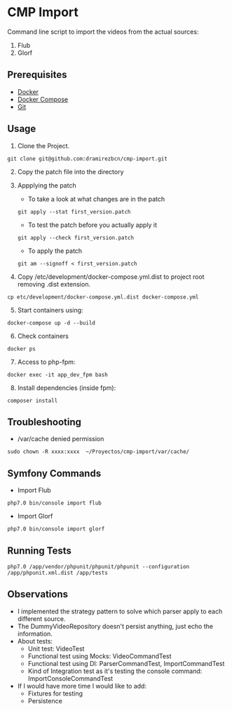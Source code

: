 CMP Import
====================

Command line script to import the videos from the actual sources:
1. Flub
2. Glorf

Prerequisites
-----

- [Docker](https://docs.docker.com/engine/installation/)
- [Docker Compose](https://docs.docker.com/compose/install/)
- [Git](https://git-scm.com/book/en/v2/Getting-Started-Installing-Git)

Usage
-----

1. Clone the Project.
```
git clone git@github.com:dramirezbcn/cmp-import.git
```
2. Copy the patch file into the directory

3. Appplying the patch
    * To take a look at what changes are in the patch 
    ```
    git apply --stat first_version.patch
    ```
    * To test the patch before you actually apply it
    ```
    git apply --check first_version.patch
    ```
    * To apply the patch
    ```
    git am --signoff < first_version.patch
    ```
4. Copy /etc/development/docker-compose.yml.dist to project root removing .dist extension.
```
cp etc/development/docker-compose.yml.dist docker-compose.yml
```
5. Start containers using: 
```
docker-compose up -d --build
```
6. Check containers
```
docker ps
```
7. Access to php-fpm:
```
docker exec -it app_dev_fpm bash
```
8. Install dependencies (inside fpm):
```
composer install
```

Troubleshooting
-----
- /var/cache denied permission
```
sudo chown -R xxxx:xxxx  ~/Proyectos/cmp-import/var/cache/
```

Symfony Commands
-----
- Import Flub
```
php7.0 bin/console import flub
```
- Import Glorf
```
php7.0 bin/console import glorf
```

Running Tests
-----
```
php7.0 /app/vendor/phpunit/phpunit/phpunit --configuration /app/phpunit.xml.dist /app/tests
```
Observations
-----
- I implemented the strategy pattern to solve which parser apply to each different source.
- The DummyVideoRepository doesn't persist anything, just echo the information.
- About tests: 
    * Unit test: VideoTest
    * Functional test using Mocks: VideoCommandTest
    * Functional test using DI: ParserCommandTest, ImportCommandTest
    * Kind of Integration test as it's testing the console command: ImportConsoleCommandTest
- If I would have more time I would like to add:
    * Fixtures for testing
    * Persistence
